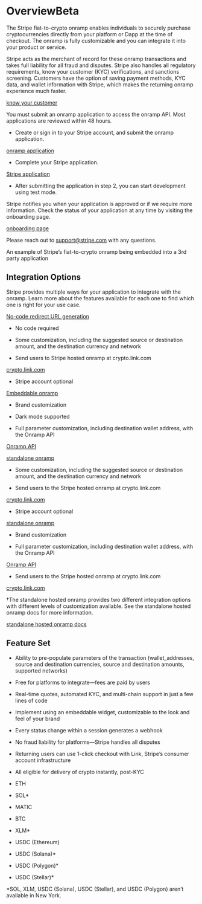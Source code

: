 # OverviewBeta

The Stripe fiat-to-crypto onramp enables individuals to securely purchase cryptocurrencies directly from your platform or Dapp at the time of checkout. The onramp is fully customizable and you can integrate it into your product or service.

Stripe acts as the merchant of record for these onramp transactions and takes full liability for all fraud and disputes. Stripe also handles all regulatory requirements, know your customer  (KYC) verifications, and sanctions screening. Customers have the option of saving payment methods, KYC data, and wallet information with Stripe, which makes the returning onramp experience much faster.

[know your customer](https://en.wikipedia.org/wiki/Know_your_customer)

You must submit an onramp application to access the onramp API. Most applications are reviewed within 48 hours.

- Create or sign in to your Stripe account, and submit the onramp application.

[onramp application](https://dashboard.stripe.com/register?redirect=%2Fcrypto-onramp%2Fapplication)

- Complete your Stripe application.

[Stripe application](https://dashboard.stripe.com/account/onboarding)

- After submitting the application in step 2, you can start development using test mode.

Stripe notifies you when your application is approved or if we require more information. Check the status of your application at any time by visiting the onboarding page.

[onboarding page](https://dashboard.stripe.com/crypto-onramp/onboarding)

Please reach out to support@stripe.com with any questions.

An example of Stripe’s fiat-to-crypto onramp being embedded into a 3rd party application

## Integration Options

Stripe provides multiple ways for your application to integrate with the onramp. Learn more about the features available for each one to find which one is right for your use case.

[No-code redirect URL generation](/crypto/no-code-quickstart)

- No code required

- Some customization, including the suggested source or destination amount, and the destination currency and network

- Send users to Stripe hosted onramp at crypto.link.com

[crypto.link.com](https://crypto.link.com)

- Stripe account optional

[Embeddable onramp](/crypto/integrate-the-onramp)

- Brand customization

- Dark mode supported

- Full parameter customization, including destination wallet address, with the Onramp API

[Onramp API](/crypto/using-the-api#api-reference)

[standalone onramp](/crypto/standalone-hosted-onramp)

- Some customization, including the suggested source or destination amount, and the destination currency and network

- Send users to the Stripe hosted onramp at crypto.link.com

[crypto.link.com](https://crypto.link.com)

- Stripe account optional

[standalone onramp](/crypto/standalone-hosted-onramp)

- Brand customization

- Full parameter customization, including destination wallet address, with the Onramp API

[Onramp API](/crypto/using-the-api#api-reference)

- Send users to the Stripe hosted onramp at crypto.link.com

[crypto.link.com](https://crypto.link.com)

†The standalone hosted onramp provides two different integration options with different levels of customization available. See the standalone hosted onramp docs for more information.

[standalone hosted onramp docs](/crypto/standalone-hosted-onramp)

## Feature Set

- Ability to pre-populate parameters of the transaction (wallet_addresses, source and destination currencies, source and destination amounts, supported networks)

- Free for platforms to integrate—fees are paid by users

- Real-time quotes, automated KYC, and multi-chain support in just a few lines of code

- Implement using an embeddable widget, customizable to the look and feel of your brand

- Every status change within a session generates a webhook

- No fraud liability for platforms—Stripe handles all disputes

- Returning users can use 1-click checkout with Link, Stripe’s consumer account infrastructure

- All eligible for delivery of crypto instantly, post-KYC

- ETH

- SOL*

- MATIC

- BTC

- XLM*

- USDC (Ethereum)

- USDC (Solana)*

- USDC (Polygon)*

- USDC (Stellar)*

*SOL, XLM, USDC (Solana), USDC (Stellar), and USDC (Polygon) aren’t available in New York.
